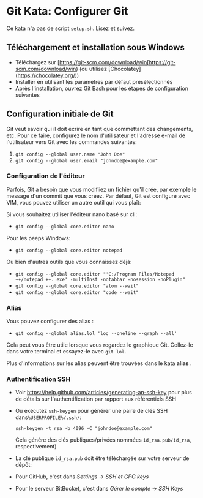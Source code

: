 
# Git Kata: Configurer Git

Ce kata n'a pas de script `setup.sh`. Lisez et suivez.

## Téléchargement et installation sous Windows

* Téléchargez sur [https://git-scm.com/download/win[https://git-scm.com/download/win) (ou utilisez [Chocolatey] (https://chocolatey.org/))
* Installer en utilisant les paramètres par défaut présélectionnés
* Après l'installation, ouvrez Git Bash pour les étapes de configuration suivantes

## Configuration initiale de Git

Git veut savoir qui il doit écrire en tant que commettant des changements, etc.
Pour ce faire, configurez le nom d'utilisateur et l'adresse e-mail de l'utilisateur vers Git avec les commandes suivantes:

1. `git config --global user.name "John Doe"`
2. `git config --global user.email "johndoe@example.com"`

### Configuration de l'éditeur

Parfois, Git a besoin que vous modifiiez un fichier qu'il crée, par exemple le message d'un commit que vous créez.
Par défaut, Git est configuré avec VIM, vous pouvez utiliser un autre outil qui vous plaît:

Si vous souhaitez utiliser l'éditeur nano basé sur cli:
- `git config --global core.editor nano`

Pour les peeps Windows:
- `git config --global core.editor notepad`

Ou bien d'autres outils que vous connaissez déjà:

- `git config --global core.editor "'C:/Program Files/Notepad ++/notepad ++. exe' -multiInst -notabbar -nosession -noPlugin"`
- `git config --global core.editor "atom --wait"`
- `git config --global core.editor "code --wait"`

### Alias

Vous pouvez configurer des alias :
* `git config --global alias.lol 'log --oneline --graph --all'`

Cela peut vous être utile lorsque vous regardez le graphique Git.
Collez-le dans votre terminal et essayez-le avec `git lol`.

Plus d'informations sur les alias peuvent être trouvées dans le kata **alias**  .

### Authentification SSH

- Voir https://help.github.com/articles/generating-an-ssh-key pour plus de détails sur l'authentification par rapport aux référentiels SSH
- Ou exécutez `ssh-keygen` pour générer une paire de clés SSH dans`%USERPROFILE%/.ssh/`:

  `ssh-keygen -t rsa -b 4096 -C "johndoe@example.com"`

  Cela génère des clés publiques/privées nommées `id_rsa.pub/id_rsa`, respectivement)
- La clé publique `id_rsa.pub` doit être téléchargée sur votre serveur de dépôt:
- Pour GitHub, c'est dans _Settings_ -> _SSH et GPG keys_
- Pour le serveur BitBucket, c'est dans _Gérer le compte_ -> _SSH Keys_
